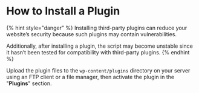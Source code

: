 # How to Install a Plugin

{% hint style="danger" %}
Installing third-party plugins can reduce your website’s security because such plugins may contain vulnerabilities.

Additionally, after installing a plugin, the script may become unstable since it hasn’t been tested for compatibility with third-party plugins.
{% endhint %}

Upload the plugin files to the `wp-content/plugins` directory on your server using an FTP client or a file manager, then activate the plugin in the "**Plugins**" section.